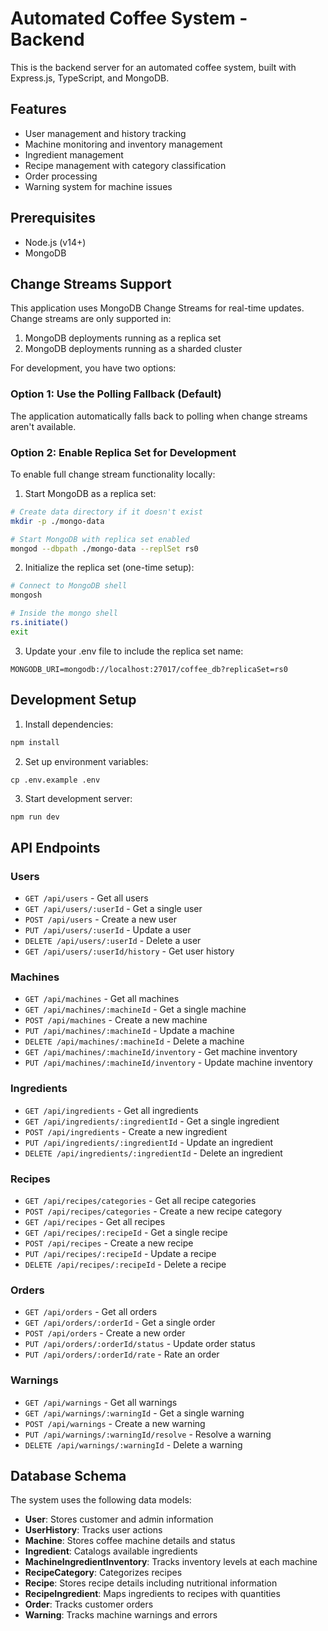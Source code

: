 # Automated Coffee System - Backend

This is the backend server for an automated coffee system, built with Express.js, TypeScript, and MongoDB.

## Features

- User management and history tracking
- Machine monitoring and inventory management
- Ingredient management
- Recipe management with category classification
- Order processing
- Warning system for machine issues

## Prerequisites

- Node.js (v14+)
- MongoDB

## Change Streams Support

This application uses MongoDB Change Streams for real-time updates. Change streams are only supported in:

1. MongoDB deployments running as a replica set
2. MongoDB deployments running as a sharded cluster

For development, you have two options:

### Option 1: Use the Polling Fallback (Default)

The application automatically falls back to polling when change streams aren't available.

### Option 2: Enable Replica Set for Development

To enable full change stream functionality locally:

1. Start MongoDB as a replica set:

```bash
# Create data directory if it doesn't exist
mkdir -p ./mongo-data

# Start MongoDB with replica set enabled
mongod --dbpath ./mongo-data --replSet rs0
```

2. Initialize the replica set (one-time setup):

```bash
# Connect to MongoDB shell
mongosh

# Inside the mongo shell
rs.initiate()
exit
```

3. Update your .env file to include the replica set name:
```
MONGODB_URI=mongodb://localhost:27017/coffee_db?replicaSet=rs0
```

## Development Setup

1. Install dependencies:
```bash
npm install
```

2. Set up environment variables:
```
cp .env.example .env
```

3. Start development server:
```bash
npm run dev
```

## API Endpoints

### Users
- `GET /api/users` - Get all users
- `GET /api/users/:userId` - Get a single user
- `POST /api/users` - Create a new user
- `PUT /api/users/:userId` - Update a user
- `DELETE /api/users/:userId` - Delete a user
- `GET /api/users/:userId/history` - Get user history

### Machines
- `GET /api/machines` - Get all machines
- `GET /api/machines/:machineId` - Get a single machine
- `POST /api/machines` - Create a new machine
- `PUT /api/machines/:machineId` - Update a machine
- `DELETE /api/machines/:machineId` - Delete a machine
- `GET /api/machines/:machineId/inventory` - Get machine inventory
- `PUT /api/machines/:machineId/inventory` - Update machine inventory

### Ingredients
- `GET /api/ingredients` - Get all ingredients
- `GET /api/ingredients/:ingredientId` - Get a single ingredient
- `POST /api/ingredients` - Create a new ingredient
- `PUT /api/ingredients/:ingredientId` - Update an ingredient
- `DELETE /api/ingredients/:ingredientId` - Delete an ingredient

### Recipes
- `GET /api/recipes/categories` - Get all recipe categories
- `POST /api/recipes/categories` - Create a new recipe category
- `GET /api/recipes` - Get all recipes
- `GET /api/recipes/:recipeId` - Get a single recipe
- `POST /api/recipes` - Create a new recipe
- `PUT /api/recipes/:recipeId` - Update a recipe
- `DELETE /api/recipes/:recipeId` - Delete a recipe

### Orders
- `GET /api/orders` - Get all orders
- `GET /api/orders/:orderId` - Get a single order
- `POST /api/orders` - Create a new order
- `PUT /api/orders/:orderId/status` - Update order status
- `PUT /api/orders/:orderId/rate` - Rate an order

### Warnings
- `GET /api/warnings` - Get all warnings
- `GET /api/warnings/:warningId` - Get a single warning
- `POST /api/warnings` - Create a new warning
- `PUT /api/warnings/:warningId/resolve` - Resolve a warning
- `DELETE /api/warnings/:warningId` - Delete a warning

## Database Schema

The system uses the following data models:

- **User**: Stores customer and admin information
- **UserHistory**: Tracks user actions
- **Machine**: Stores coffee machine details and status
- **Ingredient**: Catalogs available ingredients
- **MachineIngredientInventory**: Tracks inventory levels at each machine
- **RecipeCategory**: Categorizes recipes
- **Recipe**: Stores recipe details including nutritional information
- **RecipeIngredient**: Maps ingredients to recipes with quantities
- **Order**: Tracks customer orders
- **Warning**: Tracks machine warnings and errors 
